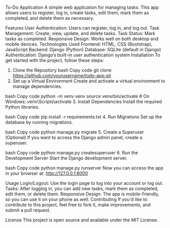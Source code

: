 
To-Do Application
A simple web application for managing tasks. This app allows users to register, log in, create tasks, edit them, mark them as completed, and delete them as necessary.

Features
User Authentication: Users can register, log in, and log out.
Task Management: Create, view, update, and delete tasks.
Task Status: Mark tasks as completed.
Responsive Design: Works well on both desktop and mobile devices.
Technologies Used
Frontend: HTML, CSS (Bootstrap), JavaScript
Backend: Django (Python)
Database: SQLite (default in Django)
Authentication: Django’s built-in user authentication system
Installation
To get started with the project, follow these steps:

1. Clone the Repository
bash
Copy code
git clone https://github.com/yourusername/todo-app.git
2. Set up a Virtual Environment
Create and activate a virtual environment to manage dependencies.

bash
Copy code
python -m venv venv
source venv/bin/activate   # On Windows: venv\Scripts\activate
3. Install Dependencies
Install the required Python libraries.

bash
Copy code
pip install -r requirements.txt
4. Run Migrations
Set up the database by running migrations.

bash
Copy code
python manage.py migrate
5. Create a Superuser (Optional)
If you want to access the Django admin panel, create a superuser.

bash
Copy code
python manage.py createsuperuser
6. Run the Development Server
Start the Django development server.

bash
Copy code
python manage.py runserver
Now you can access the app in your browser at: http://127.0.0.1:8000

Usage
Login/Logout: Use the login page to log into your account or log out.
Tasks: After logging in, you can add new tasks, mark them as completed, edit them, or delete them.
Responsive Design: The app is mobile-friendly, so you can use it on your phone as well.
Contributing
If you'd like to contribute to this project, feel free to fork it, make improvements, and submit a pull request.

License
This project is open source and available under the MIT License.
